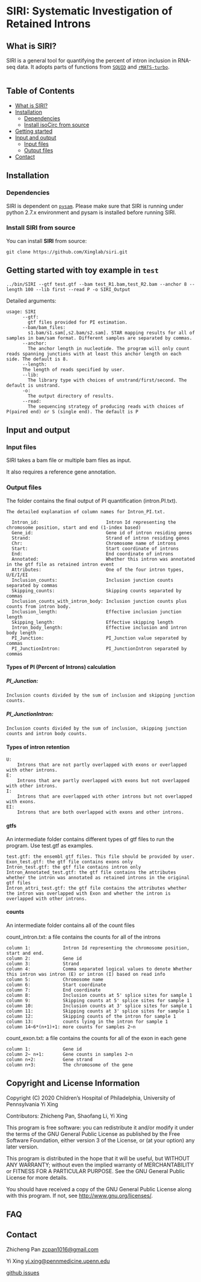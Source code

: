 # SIRI: Systematic Investigation of Retained Introns

## <a name="siri"></a>What is SIRI?
SIRI is a general tool for quantifying the percent of intron inclusion in RNA-seq data. It adopts parts of functions from [`SQUID`](https://github.com/Xinglab/SQUID) and [`rMATS-turbo`](https://github.com/Xinglab/rmats-turbo). 

<p>
  <figure class="figure1" data-title="HOMER motif"><img alt="" src="docs/intron_type.png" />
  <figcaption>
  </figcaption>
  </figure>
</p>

## Table of Contents

- [What is SIRI?](#siri)
- [Installation](#install)
  - [Dependencies](#depen)
  - [Install isoCirc from source](#src)
- [Getting started](#start)
- [Input and output](#input_output)
  - [Input files](#input_file)
  - [Output files](#output_file)
- [Contact](#contact)

## <a name="install"></a>Installation
### <a name="depen"></a>Dependencies
SIRI is dependent on [`pysam`](https://pypi.org/project/pysam/0.8.4/).
Please make sure that SIRI is running under python 2.7.x environment and pysam is installed before running SIRI. 

### <a name="src"></a>Install SIRI from source
You can install **SIRI** from source:
```
git clone https://github.com/Xinglab/siri.git
```
 
## <a name="start"></a>Getting started with toy example in `test`
```
../bin/SIRI --gtf test.gtf --bam test_R1.bam,test_R2.bam --anchor 8 --length 100 --lib first --read P -o SIRI_Output 
```

Detailed arguments:
```
usage: SIRI
      --gtf:
        gtf files provided for PI estimation.
      --bam/bam_files:
        s1.bam/s1.sam[,s2.bam/s2.sam]. STAR mapping results for all of samples in bam/sam format. Different samples are separated by commas.
      --anchor:
        The anchor length in nucleotide. The program will only count reads spanning junctions with at least this anchor length on each side. The default is 8.
      --length:
      The length of reads specified by user.
      --lib:
        The library type with choices of unstrand/first/second. The default is unstrand.
      -o:
        The output directory of results.
      --read:
        The sequencing strategy of producing reads with choices of P(paired end) or S (single end). The default is P
```

## <a name="input_output"></a>Input and output
### <a name="input_file"></a>Input files
SIRI takes a bam file or multiple bam files as input.

It also requires a reference gene annotation.

### <a name="output_file"></a>Output files
The folder contains the final output of PI quantification (intron.PI.txt).
  
    The detailed explanation of column names for Intron_PI.txt.
    
      Intron_id:                         Intron Id representing the chromosome position, start and end (1-index based)
      Gene_id:                           Gene id of intron residing genes
      Strand:                            Strand of intron residing genes
      Chr:                               Chromosome name of introns
      Start:                             Start coordinate of introns
      End:                               End coordinate of introns
      Annotated:                         Whether this intron was annotated in the gtf file as retained intron event
      Attributes:                        One of the four intron types, U/E/I/EI
      Inclusion_counts:                  Inclusion junction counts separated by commas
      Skipping_counts:                   Skipping counts separated by commas
      Inclusion_counts_with_intron_body: Inclusion junction counts plus counts from intron body.
      Inclusion_length:                  Effective inclusion junction length
      Skipping_length:                   Effective skipping length
      Intron_body_length:                Effective inclusion and intron body length
      PI_Junction:                       PI_Junction value separated by commas
      PI_JunctionIntron:                 PI_JunctionIntron separated by commas

#### Types of PI (Percent of Introns) calculation
#####  PI_Junction:
    Inclusion counts divided by the sum of inclusion and skipping junction counts.
##### PI_JunctionIntron:
    Inclusion counts divided by the sum of inclusion, skipping junction counts and intron body counts.
#### Types of intron retention
    U: 
        Introns that are not partly overlapped with exons or overlapped with other introns.
    E:
        Introns that are partly overlapped with exons but not overlapped with other introns.
    I:  
        Introns that are overlapped with other introns but not overlapped with exons.
    EI: 
        Introns that are both overlapped with exons and other introns.  
      
#### gtfs
An intermediate folder contains different types of gtf files to run the program. Use test.gtf as examples.
  
    test.gtf: the ensembl gtf files. This file should be provided by user.
    Exon_test.gtf: the gtf file contains exons only
    Intron_test.gtf: the gtf file contains intron only
    Intron_Annotated_test.gtf: the gtf file contains the attributes whether the intron was annotated as retained introns in the original gtf files
    Intron_attri_test.gtf: the gtf file contains the attributes whether the intron was overlapped with Exon and whether the intron is overlapped with other introns.

#### counts
An intermediate folder contains all of the count files

count_intron.txt: a file contains the counts for all of the introns   
  
    column 1:            Intron Id representing the chromosome position, start and end.
    column 2:            Gene id
    column 3:            Strand
    column 4:            Comma separated logical values to denote Whether this intron was intron (E) or intron (I) based on read info
    column 5:            Chromosome name
    column 6:            Start coordinate
    column 7:            End coordinate    
    column 8:            Inclusion counts at 5' splice sites for sample 1
    column 9:            Skipping counts at 5' splice sites for sample 1
    column 10:           Inclusion counts at 3' splice sites for sample 1
    column 11:           Skipping counts at 3' splice sites for sample 1
    column 12:           Skipping counts of the intron for sample 1
    column 13:           counts lying in the intron for sample 1
    column 14~6*(n+1)+1: more counts for samples 2~n
    
count_exon.txt: a file contains the counts for all of the exon in each gene
    
    column 1:            Gene id
    column 2~ n+1:       Gene counts in samples 2~n
    column n+2:          Gene strand
    column n+3:          The chromosome of the gene

## Copyright and License Information
Copyright (C) 2020 Children’s Hospital of Philadelphia, University of Pennsylvania
Yi Xing

Contributors: Zhicheng Pan, Shaofang Li, Yi Xing

This program is free software: you can redistribute it and/or modify it under
the terms of the GNU General Public License as published by the Free Software
Foundation, either version 3 of the License, or (at your option) any later
version.

This program is distributed in the hope that it will be useful, but WITHOUT
ANY WARRANTY; without even the implied warranty of MERCHANTABILITY or FITNESS
FOR A PARTICULAR PURPOSE. See the GNU General Public License for more details.

You should have received a copy of the GNU General Public License along with
this program. If not, see http://www.gnu.org/licenses/. 

## <a name="FAQ"></a>FAQ
## <a name="contact"></a>Contact

Zhicheng Pan zcpan1016@gmail.com

Yi Xing yi.xing@pennmedicine.upenn.edu

[github issues](https://github.com/Xinglab/siri/issues)

